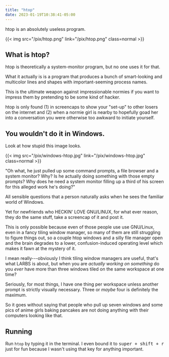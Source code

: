 ```yaml
---
title: "htop"
date: 2023-01-19T10:38:41-05:00
---
```


htop is an absolutely useless program.

{{< img src="/pix/htop.png" link="/pix/htop.png" class=normal >}}

## What is htop?

htop is theoretically a system-monitor program, but no one uses it for that.

What it actually is is a program that produces a bunch of smart-looking and multicolor lines and shapes with important-seeming process names.

This is the ultimate weapon against impressionable normies if you want to impress them by pretending to be some kind of hacker.

htop is only found (1) in screencaps to show your "set-up" to other losers on the internet and (2) when a normie girl is nearby to hopefully goad her into a conversation you were otherwise too awkward to initiate yourself.

## You wouldn't do it in Windows.

Look at how stupid this image looks.

{{< img src="/pix/windows-htop.jpg" link="/pix/windows-htop.jpg" class=normal >}}

"Oh what, he just pulled up some command prompts, a file browser and a system monitor? Why? Is he actually doing something with those empty prompts? Why does he need a system monitor filling up a third of his screen for this alleged work he's doing?"

All sensible questions that a person naturally asks when he sees the familiar world of Windows.

Yet for newfriends who HECKIN' LOVE GNU/LINUX, for what ever reason, they do the same stuff, take a screencap of it and post it.

This is only possible because even of those people use use GNU/Linux, even in a fancy tiling window manager, so many of them are still struggling to figure things out, so a couple htop windows and a silly file manager open and the brain degrades to a lower, confusion-induced operating level which makes it fawn at the mystery of it.

I mean really---obviously I think tiling window managers are useful, that's what LARBS is about, but when you are *actually working on something* do you *ever* have more than three windows tiled on the same workspace at one time?

Seriously, for most things, I have one thing per workspace unless another prompt is strictly visually necessary. Three or *maybe* four is definitely the maximum.

So it goes without saying that people who pull up seven windows and some pics of anime girls baking pancakes are not doing anything with their computers looking like that.

## Running

Run `htop` by typing it in the terminal.
I even bound it to <kbd>super + shift + r</kbd> just for fun because I wasn't using that key for anything important.
